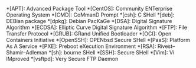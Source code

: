 
*[APT]:     Advanced Package Tool
*[CentOS]:  Community ENTerprise Operating System
*[CMD]:     CoMmanD Prompt
*[csh]:     C SHell
*[deb]:     DEBian package
*[dpkg]:    Debian PacKaGe
*[DSA]:     Digital Signature Algorithm
*[ECDSA]:   Elliptic Curve Digital Signature Algorithm
*[FTP]:     File Transfer Protocol
*[GRUB]:    GRand Unified Bootloader
*[OCI]:     Open Containers Initiative
*[OpenSSH]: OPENbsd Secure SHell
*[PaaS]:    Platform As A Service
*[PXE]:     Preboot eXecution Environment
*[RSA]:     Rivest–Shamir–Adleman
*[sh]:      bourne SHell
*[SSH]:     Secure SHell
*[Vim]:     Vi IMproved
*[vsftpd]:  Very Secure FTP Daemon
